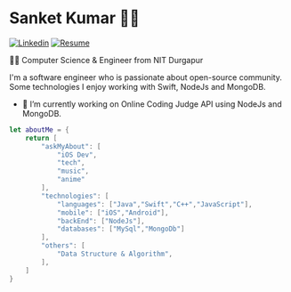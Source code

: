# Sanket Kumar 👨‍💻
[![Linkedin](https://img.shields.io/badge/-LinkedIn-222222?style=flat-square&logo=Linkedin&logoColor=white&link=https://www.linkedin.com/in/sanket-kumar-1923b9107/)](https://www.linkedin.com/in/sanket-kumar-1923b9107/)
[![Resume](https://img.shields.io/badge/-Resume-orange)](https://drive.google.com/file/d/1gRKIe0rMWbMFz7sT6Fi3n2hZLWsOhzh6/view?usp=sharing)

👨‍🎓 Computer Science & Engineer from NIT Durgapur

I'm a software engineer who is passionate about open-source community. Some technologies I enjoy working with Swift, NodeJs and MongoDB.

- 🔭 I’m currently working on Online Coding Judge API using NodeJs and MongoDB.

```Swift 
let aboutMe = {
    return [
        "askMyAbout": [
            "iOS Dev",
            "tech",
            "music",
            "anime"
        ],
        "technologies": [
            "languages": ["Java","Swift","C++","JavaScript"],
            "mobile": ["iOS","Android"],
            "backEnd": ["NodeJs"],
            "databases": ["MySql","MongoDb"]
        ],
        "others": [
            "Data Structure & Algorithm",
        ],
    ]
}
```


<!--
**waesabi/waesabi** is a ✨ _special_ ✨ repository because its `README.md` (this file) appears on your GitHub profile.

Here are some ideas to get you started:
- ⚡ Fun fact: I am a Arctic Code Vault Contributor
- 🔭 I’m currently working on ...
- 🌱 I’m currently learning ...
- 👯 I’m looking to collaborate on ...
- 🤔 I’m looking for help with ...
- 💬 Ask me about ...
- 📫 How to reach me: ...
- 😄 Pronouns: ...
- ⚡ Fun fact: ...
-->
